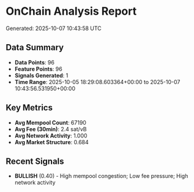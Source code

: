 # OnChain Analysis Report
Generated: 2025-10-07 10:43:58 UTC

## Data Summary
- **Data Points**: 96
- **Feature Points**: 96
- **Signals Generated**: 1
- **Time Range**: 2025-10-05 18:29:08.603364+00:00 to 2025-10-07 10:43:56.531950+00:00

## Key Metrics
- **Avg Mempool Count**: 67190
- **Avg Fee (30min)**: 2.4 sat/vB
- **Avg Network Activity**: 1.000
- **Avg Market Structure**: 0.684

## Recent Signals
- **BULLISH** (0.40) - High mempool congestion; Low fee pressure; High network activity
